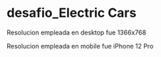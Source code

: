 # desafio_Electric Cars

Resolucion empleada en desktop fue 1366x768

Resolucion empleada en mobile fue iPhone 12 Pro
